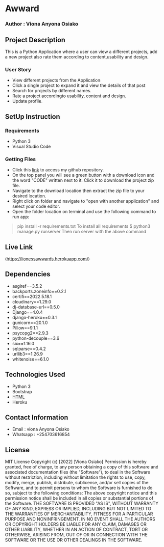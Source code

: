 # Awward

### Author : Viona Anyona Osiako

## Project Description

This is a Python Application where a user can view a different projects, add a new project also rate them according to content,usability and design.

### User Story
* View different projects from the Application
* Click a single project to expand it and view the details of that post
* Search for projects by different names.
* Rate a project accordingto usability, content and design.
* Update profile.

## SetUp Instruction

### Requirements

* Python 3
* Visual Studio Code

### Getting Files

* Click this [link](https://github.com/vionaosiako/Awward) to access my github repository.
* On the top panel you will see a green button with a download icon and the word "CODE" written next to it. Click it to download the project zip file.​
* Navigate to the download location then extract the zip file to your desired location.​
* Right click on folder and navigate to "open with another application" and select your code editor.
* Open the folder location on terminal and use the following command to run app:
> pip install -r requirements.txt
To install all requirements
> $ python3 manage.py runserver
Then run server with the above command

## Live Link
(https://lionessawwards.herokuapp.com/)

## Dependencies
* asgiref==3.5.2
* backports.zoneinfo==0.2.1
* certifi==2022.5.18.1
* cloudinary==1.29.0
* dj-database-url==0.5.0
* Django==4.0.4
* django-heroku==0.3.1
* gunicorn==20.1.0
* Pillow==9.1.1
* psycopg2==2.9.3
* python-decouple==3.6
* six==1.16.0
* sqlparse==0.4.2
* urllib3==1.26.9
* whitenoise==6.1.0

## Technologies Used
* Python 3
* Bootstrap
* HTML
* Heroku

## Contact Information
* Email : viona Anyona Osiako
* Whatsapp : +254703616854

## License

MIT License Copyright (c) [2022] [Viona Osiako] Permission is hereby granted, free of charge, to any person obtaining a copy of this software and associated documentation files (the "Software"), to deal in the Software without restriction, including without limitation the rights to use, copy, modify, merge, publish, distribute, sublicense, and/or sell copies of the Software, and to permit persons to whom the Software is furnished to do so, subject to the following conditions: The above copyright notice and this permission notice shall be included in all copies or substantial portions of the Software. THE SOFTWARE IS PROVIDED "AS IS", WITHOUT WARRANTY OF ANY KIND, EXPRESS OR IMPLIED, INCLUDING BUT NOT LIMITED TO THE WARRANTIES OF MERCHANTABILITY, FITNESS FOR A PARTICULAR PURPOSE AND NONINFRINGEMENT. IN NO EVENT SHALL THE AUTHORS OR COPYRIGHT HOLDERS BE LIABLE FOR ANY CLAIM, DAMAGES OR OTHER LIABILITY, WHETHER IN AN ACTION OF CONTRACT, TORT OR OTHERWISE, ARISING FROM, OUT OF OR IN CONNECTION WITH THE SOFTWARE OR THE USE OR OTHER DEALINGS IN THE SOFTWARE.